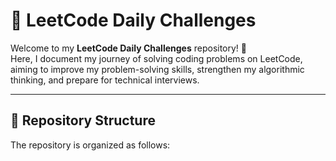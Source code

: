 # 📝 LeetCode Daily Challenges

Welcome to my **LeetCode Daily Challenges** repository! 🚀  
Here, I document my journey of solving coding problems on LeetCode, aiming to improve my problem-solving skills, strengthen my algorithmic thinking, and prepare for technical interviews.

---

## 📂 Repository Structure

The repository is organized as follows:

